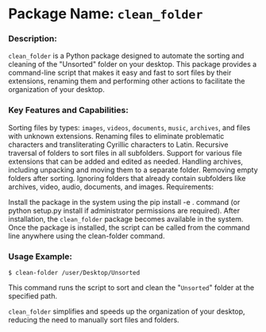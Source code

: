 # Package Name: `clean_folder`

### Description:

`clean_folder` is a Python package designed to automate the sorting and cleaning of the "Unsorted" folder on your desktop. This package provides a command-line script that makes it easy and fast to sort files by their extensions, renaming them and performing other actions to facilitate the organization of your desktop.

### Key Features and Capabilities:

Sorting files by types: `images`, `videos`, `documents`, `music`, `archives`, and files with unknown extensions.
Renaming files to eliminate problematic characters and transliterating Cyrillic characters to Latin.
Recursive traversal of folders to sort files in all subfolders.
Support for various file extensions that can be added and edited as needed.
Handling archives, including unpacking and moving them to a separate folder.
Removing empty folders after sorting.
Ignoring folders that already contain subfolders like archives, video, audio, documents, and images.
Requirements:

Install the package in the system using the pip install -e . command (or python setup.py install if administrator permissions are required).
After installation, the `clean_folder` package becomes available in the system.
Once the package is installed, the script can be called from the command line anywhere using the clean-folder command.

### Usage Example:

```$ clean-folder /user/Desktop/Unsorted```

This command runs the script to sort and clean the "`Unsorted`" folder at the specified path.

`clean_folder` simplifies and speeds up the organization of your desktop, reducing the need to manually sort files and folders.